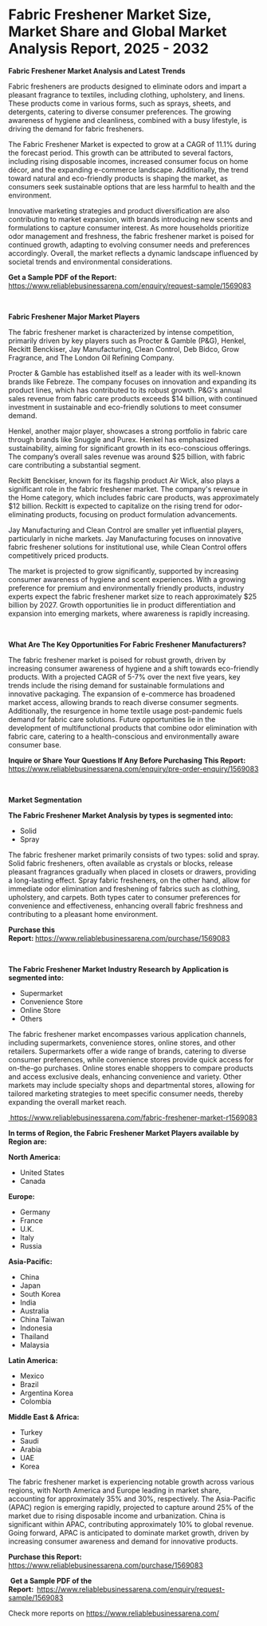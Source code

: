 <p><h1>Fabric Freshener Market Size, Market Share and Global Market Analysis Report, 2025 - 2032</h1></p><p><strong>Fabric Freshener Market Analysis and Latest Trends</strong></p>
<p><p>Fabric fresheners are products designed to eliminate odors and impart a pleasant fragrance to textiles, including clothing, upholstery, and linens. These products come in various forms, such as sprays, sheets, and detergents, catering to diverse consumer preferences. The growing awareness of hygiene and cleanliness, combined with a busy lifestyle, is driving the demand for fabric fresheners.</p><p>The Fabric Freshener Market is expected to grow at a CAGR of 11.1% during the forecast period. This growth can be attributed to several factors, including rising disposable incomes, increased consumer focus on home décor, and the expanding e-commerce landscape. Additionally, the trend toward natural and eco-friendly products is shaping the market, as consumers seek sustainable options that are less harmful to health and the environment.</p><p>Innovative marketing strategies and product diversification are also contributing to market expansion, with brands introducing new scents and formulations to capture consumer interest. As more households prioritize odor management and freshness, the fabric freshener market is poised for continued growth, adapting to evolving consumer needs and preferences accordingly. Overall, the market reflects a dynamic landscape influenced by societal trends and environmental considerations.</p></p>
<p><strong>Get a Sample PDF of the Report:&nbsp;</strong> <a href="https://www.reliablebusinessarena.com/enquiry/request-sample/1569083?utm_campaign=3183&utm_medium=2&utm_source=Github&utm_content=ia&utm_term=05042025&utm_id=fabric-freshener">https://www.reliablebusinessarena.com/enquiry/request-sample/1569083</a></p>
<p>&nbsp;</p>
<p><strong>Fabric Freshener Major Market Players</strong></p>
<p><p>The fabric freshener market is characterized by intense competition, primarily driven by key players such as Procter & Gamble (P&G), Henkel, Reckitt Benckiser, Jay Manufacturing, Clean Control, Deb Bidco, Grow Fragrance, and The London Oil Refining Company. </p><p>Procter & Gamble has established itself as a leader with its well-known brands like Febreze. The company focuses on innovation and expanding its product lines, which has contributed to its robust growth. P&G's annual sales revenue from fabric care products exceeds $14 billion, with continued investment in sustainable and eco-friendly solutions to meet consumer demand.</p><p>Henkel, another major player, showcases a strong portfolio in fabric care through brands like Snuggle and Purex. Henkel has emphasized sustainability, aiming for significant growth in its eco-conscious offerings. The company’s overall sales revenue was around $25 billion, with fabric care contributing a substantial segment.</p><p>Reckitt Benckiser, known for its flagship product Air Wick, also plays a significant role in the fabric freshener market. The company's revenue in the Home category, which includes fabric care products, was approximately $12 billion. Reckitt is expected to capitalize on the rising trend for odor-eliminating products, focusing on product formulation advancements.</p><p>Jay Manufacturing and Clean Control are smaller yet influential players, particularly in niche markets. Jay Manufacturing focuses on innovative fabric freshener solutions for institutional use, while Clean Control offers competitively priced products. </p><p>The market is projected to grow significantly, supported by increasing consumer awareness of hygiene and scent experiences. With a growing preference for premium and environmentally friendly products, industry experts expect the fabric freshener market size to reach approximately $25 billion by 2027. Growth opportunities lie in product differentiation and expansion into emerging markets, where awareness is rapidly increasing.</p></p>
<p>&nbsp;</p>
<p><strong>What Are The Key Opportunities For Fabric Freshener Manufacturers?</strong></p>
<p><p>The fabric freshener market is poised for robust growth, driven by increasing consumer awareness of hygiene and a shift towards eco-friendly products. With a projected CAGR of 5-7% over the next five years, key trends include the rising demand for sustainable formulations and innovative packaging. The expansion of e-commerce has broadened market access, allowing brands to reach diverse consumer segments. Additionally, the resurgence in home textile usage post-pandemic fuels demand for fabric care solutions. Future opportunities lie in the development of multifunctional products that combine odor elimination with fabric care, catering to a health-conscious and environmentally aware consumer base.</p></p>
<p><strong>Inquire or Share Your Questions If Any Before Purchasing This Report:</strong> <a href="https://www.reliablebusinessarena.com/enquiry/pre-order-enquiry/1569083?utm_campaign=3183&utm_medium=2&utm_source=Github&utm_content=ia&utm_term=05042025&utm_id=fabric-freshener">https://www.reliablebusinessarena.com/enquiry/pre-order-enquiry/1569083</a></p>
<p>&nbsp;</p>
<p><strong>Market Segmentation</strong></p>
<p><strong>The Fabric Freshener Market Analysis by types is segmented into:</strong></p>
<p><ul><li>Solid</li><li>Spray</li></ul></p>
<p><p>The fabric freshener market primarily consists of two types: solid and spray. Solid fabric fresheners, often available as crystals or blocks, release pleasant fragrances gradually when placed in closets or drawers, providing a long-lasting effect. Spray fabric fresheners, on the other hand, allow for immediate odor elimination and freshening of fabrics such as clothing, upholstery, and carpets. Both types cater to consumer preferences for convenience and effectiveness, enhancing overall fabric freshness and contributing to a pleasant home environment.</p></p>
<p><strong>Purchase this Report:&nbsp;</strong><a href="https://www.reliablebusinessarena.com/purchase/1569083?utm_campaign=3183&utm_medium=2&utm_source=Github&utm_content=ia&utm_term=05042025&utm_id=fabric-freshener">https://www.reliablebusinessarena.com/purchase/1569083</a></p>
<p>&nbsp;</p>
<p><strong>The Fabric Freshener Market Industry Research by Application is segmented into:</strong></p>
<p><ul><li>Supermarket</li><li>Convenience Store</li><li>Online Store</li><li>Others</li></ul></p>
<p><p>The fabric freshener market encompasses various application channels, including supermarkets, convenience stores, online stores, and other retailers. Supermarkets offer a wide range of brands, catering to diverse consumer preferences, while convenience stores provide quick access for on-the-go purchases. Online stores enable shoppers to compare products and access exclusive deals, enhancing convenience and variety. Other markets may include specialty shops and departmental stores, allowing for tailored marketing strategies to meet specific consumer needs, thereby expanding the overall market reach.</p></p>
<p><a href="https://www.reliablebusinessarena.com/fabric-freshener-market-r1569083?utm_campaign=3183&utm_medium=2&utm_source=Github&utm_content=ia&utm_term=05042025&utm_id=fabric-freshener">&nbsp;https://www.reliablebusinessarena.com/fabric-freshener-market-r1569083</a></p>
<p><strong>In terms of Region, the Fabric Freshener Market Players available by Region are:</strong></p>
<p>
    <p> <strong> North America: </strong>
        <ul>
            <li>United States</li>
            <li>Canada</li>
        </ul>
        </p> 
    <p> <strong> Europe: </strong>
        <ul>
            <li>Germany</li>
            <li>France</li>
            <li>U.K.</li>
            <li>Italy</li>
            <li>Russia</li>
        </ul>
        </p> 
    <p> <strong> Asia-Pacific: </strong>
        <ul>
            <li>China</li>
            <li>Japan</li>
            <li>South Korea</li>
            <li>India</li>
            <li>Australia</li>
            <li>China Taiwan</li>
            <li>Indonesia</li>
            <li>Thailand</li>
            <li>Malaysia</li>
        </ul>
        </p> 
    <p> <strong> Latin America: </strong>
        <ul>
            <li>Mexico</li>
            <li>Brazil</li>
            <li>Argentina Korea</li>
            <li>Colombia</li>
        </ul>
        </p> 
    <p> <strong> Middle East & Africa: </strong>
        <ul>
            <li>Turkey</li>
            <li>Saudi</li>
            <li>Arabia</li>
            <li>UAE</li>
            <li>Korea</li>
        </ul>
    </p>
    </p>
<p><p>The fabric freshener market is experiencing notable growth across various regions, with North America and Europe leading in market share, accounting for approximately 35% and 30%, respectively. The Asia-Pacific (APAC) region is emerging rapidly, projected to capture around 25% of the market due to rising disposable income and urbanization. China is significant within APAC, contributing approximately 10% to global revenue. Going forward, APAC is anticipated to dominate market growth, driven by increasing consumer awareness and demand for innovative products.</p></p>
<p><strong>Purchase this Report: </strong><a href="https://www.reliablebusinessarena.com/purchase/1569083?utm_campaign=3183&utm_medium=2&utm_source=Github&utm_content=ia&utm_term=05042025&utm_id=fabric-freshener">https://www.reliablebusinessarena.com/purchase/1569083</a></p>
<p>&nbsp;<strong>Get a Sample PDF of the Report:&nbsp;&nbsp;</strong><a href="https://www.reliablebusinessarena.com/enquiry/request-sample/1569083?utm_campaign=3183&utm_medium=2&utm_source=Github&utm_content=ia&utm_term=05042025&utm_id=fabric-freshener">https://www.reliablebusinessarena.com/enquiry/request-sample/1569083</a></p>
<p><strong></strong></p>
<p>Check more reports on <a href="https://www.reliablebusinessarena.com/?utm_campaign=3183&utm_medium=2&utm_source=Github&utm_content=ia&utm_term=05042025&utm_id=fabric-freshener">https://www.reliablebusinessarena.com/</a></p>